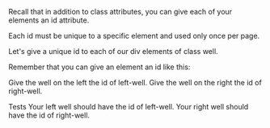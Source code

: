 Recall that in addition to class attributes, you can give each of your elements an id attribute.

Each id must be unique to a specific element and used only once per page.

Let's give a unique id to each of our div elements of class well.

Remember that you can give an element an id like this:

<div class="well" id="center-well">
Give the well on the left the id of left-well. Give the well on the right the id of right-well.

Tests
Your left well should have the id of left-well.
Your right well should have the id of right-well.